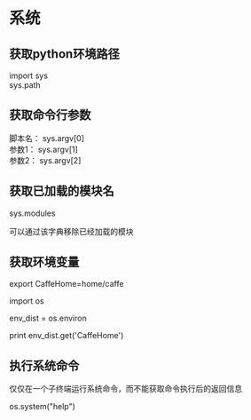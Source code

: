 # 系统

## 获取python环境路径

import sys  
sys.path

## 获取命令行参数

脚本名： sys.argv[0]  
参数1： sys.argv[1]  
参数2： sys.argv[2]

## 获取已加载的模块名

sys.modules

可以通过该字典移除已经加载的模块

## 获取环境变量

export CaffeHome=home/caffe

import os

env_dist = os.environ

print env_dist.get('CaffeHome')

## 执行系统命令

仅仅在一个子终端运行系统命令，而不能获取命令执行后的返回信息

os.system("help")
